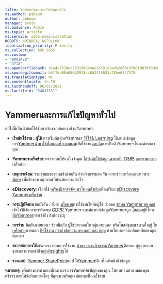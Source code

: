 ```yaml
---
title: Yammerและการแก้ไขปัญหาทั่วไป
ms.author: pebaum
author: pebaum
manager: scotv
ms.audience: Admin
ms.topic: article
ms.service: o365-administration
ROBOTS: NOINDEX, NOFOLLOW
localization_priority: Priority
ms.collection: Adm_O365
ms.custom:
- "9002428"
- "4712"
ms.openlocfilehash: 9ca4c7520cc733138944aecb581a9ad62d60c3f86f907030dc0a7780f30ddcc6
ms.sourcegitcommit: b5f7da89a650d2915dc652449623c78be6247175
ms.translationtype: MT
ms.contentlocale: th-TH
ms.lasthandoff: 08/05/2021
ms.locfileid: "54047131"
---
```

# <a name="yammer-common-issues-and-resolutions"></a>Yammerและการแก้ไขปัญหาทั่วไป

ต่อไปนี้เป็นหัวข้อที่ได้รับการร้องขอบ่อยบางส่วนYammer:

- **เริ่มต้นใช้งาน : ผู้ใช้** ควรเริ่มต้นด้วยYammer [วิธีใช้& Learning](https://support.office.com/yammer) ใช้แหล่งข้อมูลการ[Yammerนํามาใช้ทั้งหมด](https://aka.ms/yamresources)[เพื่อ](https://aka.ms/YamSuccessGuide)[วางแผน](https://aka.ms/YamLaunchPlaybook)เปิดใช้งาน[และวัด](https://aka.ms/YamMeasureSuccesGuide)การเปิดตัวYammerในองค์กรของคุณ 

- **Yammerเครือข่าย**: ตรวจสอบให้แน่ใจว่าคุณ [ได้บังคับใช้ข้อมูลเฉพาะตัว O365](https://docs.microsoft.com/yammer/configure-your-yammer-network/enforce-office-365-identity) [และรวมหลาย](https://docs.microsoft.com/yammer/configure-your-yammer-network/consolidate-multiple-yammer-networks)เครือข่าย 

- **เหตุการณ์สด**: รวมชุมชนของคุณเข้าด้วยกัน [ด้วยกิจกรรม](https://docs.microsoft.com/yammer/manage-yammer-groups/yammer-live-events)สด รับ [ความช่วยเหลือและแนวทางพิเศษ](https://resources.techcommunity.microsoft.com/live-events/assistance/) เพื่อรับรองเหตุการณ์ที่ประสบความสาเร็จ 

- **eDiscovery**: เรียกใช้ [เครื่องมือการจัดแนวโหมดดั้งเดิม](https://docs.microsoft.com/yammer/configure-your-yammer-network/overview-native-mode)เพื่อเตรียม [eDiscovery Yammerเครือข่าย](https://docs.microsoft.com/yammer/manage-security-and-compliance/overview-of-ediscovery) 

- **การปฏิบัติตาม** ข้อบังคับ : ตั้งค่า [นโยบาย](https://docs.microsoft.com/yammer/manage-security-and-compliance/set-up-a-usage-policy)การใช้งานให้กับผู้ใช้ ส่งออก [ข้อมูล Yammer ของคุณ](https://docs.microsoft.com/yammer/manage-security-and-compliance/export-yammer-enterprise-data)เข้าใจวิธีจัดการการร้องขอ [GDPR](https://docs.microsoft.com/yammer/manage-security-and-compliance/gdpr-requests-in-yammer-enterprise) Yammer และค้นหาว่าข้อมูลYammerถูก [โฮสต์](https://docs.microsoft.com/yammer/manage-security-and-compliance/data-residency)อยู่ที่ไหน [ปิดYammer](https://docs.microsoft.com/yammer/manage-yammer-users/turn-off-user-access)การเข้าถึง ถ้าต้องระบุ

- **การร่วม** มือกันภายนอก : ร่วมมือกับ [ผู้ใช้ภายนอก](https://docs.microsoft.com/yammer/work-with-external-users/create-and-manage-external-groups)ในกลุ่มภายนอก หรือโฮสต์ชุมชนขนาดใหญ่ [ในเครือข่าย](https://docs.microsoft.com/yammer/work-with-external-users/create-and-manage-an-external-network)ภายนอก [ปิดใช้งาน การส่งข้อความภายนอก และ กลุ่ม](https://docs.microsoft.com/yammer/work-with-external-users/disable-external-messaging) ถ้านโยบายความปลอดภัยของคุณต้องการ

- **ตรวจสอบการใช้งาน**: ตรวจสอบการใช้งาน [ด้วยรายงานกิจกรรมYammer](https://docs.microsoft.com/microsoft-365/admin/activity-reports/yammer-activity-report)ติดตาม ผู้ดูแลระบบชุมชนสามารถเข้าถึง[กลุ่มInsights](https://support.office.com/article/view-group-insights-in-yammer-73f9fa6d-d442-4f25-9194-d5317c9328ab)ได้

- **รวมแอป**: [Yammer SharePoint](https://docs.microsoft.com/yammer/integrate-yammer-with-other-apps/embed-a-feed-into-a-sharepoint-site)แอป ใช้[Yammer](https://developer.yammer.com/docs/embed)ฝัง เพื่อเพิ่มตัวดึงข้อมูล 

**หมายเหตุ**: เพื่อต้องการคําตอบที่เฉพาะเจาะจงYammerปัญหาของคุณ ให้ทบทวนคําถามของคุณคร่าวๆ และใส่ข้อผิดพลาดใดๆ ที่คุณพบหรือคุณลักษณะที่คุณใช้งาน
